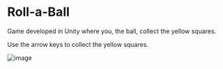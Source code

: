 # Roll-a-Ball
Game developed in Unity where you, the ball, collect the yellow squares.

Use the arrow keys to collect the yellow squares.

![image](https://user-images.githubusercontent.com/70343788/151311381-8c97e2d6-bb6e-4014-bd11-01ace2d376ee.png)
